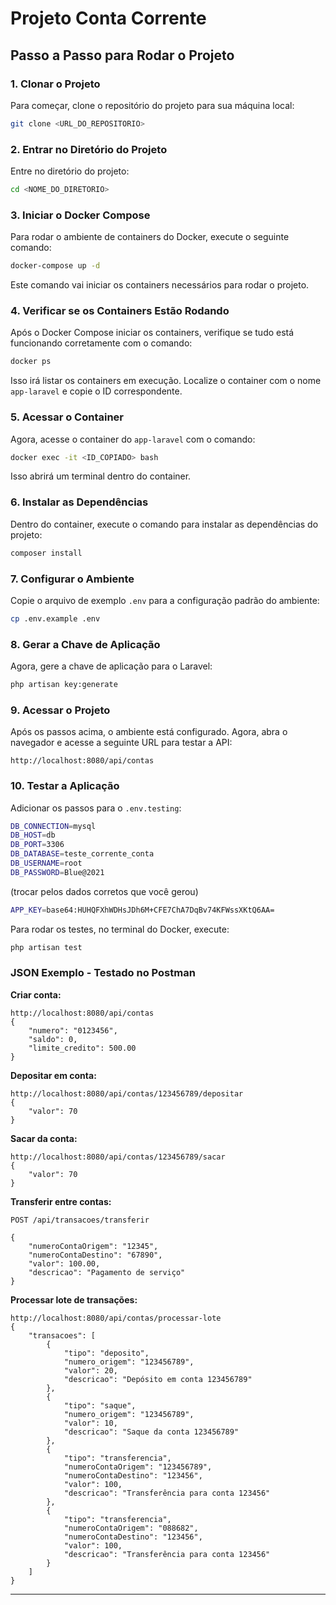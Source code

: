 # Projeto Conta Corrente

## Passo a Passo para Rodar o Projeto

### 1. Clonar o Projeto
Para começar, clone o repositório do projeto para sua máquina local:

```bash
git clone <URL_DO_REPOSITORIO>
```

### 2. Entrar no Diretório do Projeto
Entre no diretório do projeto:

```bash
cd <NOME_DO_DIRETORIO>
```

### 3. Iniciar o Docker Compose
Para rodar o ambiente de containers do Docker, execute o seguinte comando:

```bash
docker-compose up -d
```

Este comando vai iniciar os containers necessários para rodar o projeto.

### 4. Verificar se os Containers Estão Rodando
Após o Docker Compose iniciar os containers, verifique se tudo está funcionando corretamente com o comando:

```bash
docker ps
```

Isso irá listar os containers em execução. Localize o container com o nome `app-laravel` e copie o ID correspondente.

### 5. Acessar o Container
Agora, acesse o container do `app-laravel` com o comando:

```bash
docker exec -it <ID_COPIADO> bash
```

Isso abrirá um terminal dentro do container.

### 6. Instalar as Dependências
Dentro do container, execute o comando para instalar as dependências do projeto:

```bash
composer install
```

### 7. Configurar o Ambiente
Copie o arquivo de exemplo `.env` para a configuração padrão do ambiente:

```bash
cp .env.example .env
```

### 8. Gerar a Chave de Aplicação
Agora, gere a chave de aplicação para o Laravel:

```bash
php artisan key:generate
```

### 9. Acessar o Projeto
Após os passos acima, o ambiente está configurado. Agora, abra o navegador e acesse a seguinte URL para testar a API:

```
http://localhost:8080/api/contas
```

### 10. Testar a Aplicação

Adicionar os passos para o `.env.testing`:

```bash
DB_CONNECTION=mysql
DB_HOST=db
DB_PORT=3306
DB_DATABASE=teste_corrente_conta
DB_USERNAME=root
DB_PASSWORD=Blue@2021
```

(trocar pelos dados corretos que você gerou)

```bash
APP_KEY=base64:HUHQFXhWDHsJDh6M+CFE7ChA7DqBv74KFWssXKtQ6AA=
```

Para rodar os testes, no terminal do Docker, execute:

```bash
php artisan test
```

### JSON Exemplo - Testado no Postman

**Criar conta:**

```
http://localhost:8080/api/contas
{
    "numero": "0123456", 
    "saldo": 0,
    "limite_credito": 500.00
}
```

**Depositar em conta:**

```
http://localhost:8080/api/contas/123456789/depositar
{
    "valor": 70
}
```

**Sacar da conta:**

```
http://localhost:8080/api/contas/123456789/sacar
{
    "valor": 70
}
```

**Transferir entre contas:**

```
POST /api/transacoes/transferir

{
    "numeroContaOrigem": "12345",
    "numeroContaDestino": "67890",
    "valor": 100.00,
    "descricao": "Pagamento de serviço"
}
```

**Processar lote de transações:**

```
http://localhost:8080/api/contas/processar-lote
{
    "transacoes": [
        {
            "tipo": "deposito",
            "numero_origem": "123456789",
            "valor": 20,
            "descricao": "Depósito em conta 123456789"
        },
        {
            "tipo": "saque",
            "numero_origem": "123456789",
            "valor": 10,
            "descricao": "Saque da conta 123456789"
        },
        {
            "tipo": "transferencia",
            "numeroContaOrigem": "123456789",
            "numeroContaDestino": "123456",
            "valor": 100,
            "descricao": "Transferência para conta 123456"
        },
        {
            "tipo": "transferencia",
            "numeroContaOrigem": "088682",
            "numeroContaDestino": "123456",
            "valor": 100,
            "descricao": "Transferência para conta 123456"
        }
    ]
}
```

---

